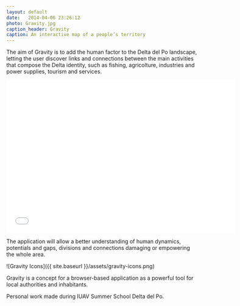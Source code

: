 ```yaml
---
layout: default
date:   2014-04-06 23:26:12
photo: Gravity.jpg
caption_header: Gravity
caption: An interactive map of a people’s territory
---
```


The aim of Gravity is to add the human factor to the Delta del Po landscape, letting the user discover links and connections between the main activities that compose the Delta identity, such as fishing, agricolture, industries and power supplies, tourism and services.

<iframe src="//player.vimeo.com/video/29311550?title=0&amp;byline=0&amp;portrait=0" width="600" height="400" frameborder="0" allowfullscreen="allowfullscreen"> </iframe>

The application will allow a better understanding of human dynamics, potentials and gaps, divisions and connections damaging or empowering the whole area.

![Gravity Icons]({{ site.baseurl }}/assets/gravity-icons.png)

Gravity is a concept for a browser-based application as a powerful tool for local authorities and inhabitants.

Personal work made during IUAV Summer School Delta del Po.